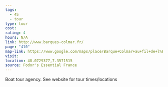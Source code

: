 ```yaml
---
tags:
  - 4S
  - tour
type: tour
cost: 
rating: 4
hours: N/A
link: http://www.barques-colmar.fr/
page: "410"
map-link: https://www.google.com/maps/place/Barque+Colmar+au+fil+de+l%E2%80%99eau+*+Sweet+Narcisse/@48.0728027,7.3545558,17z/data=!3m1!4b1!4m6!3m5!1s0x479165e89c124c77:0x9da47dac5d840502!8m2!3d48.0727991!4d7.3571307!16s%2Fg%2F1vg4hqr8?entry=ttu&g_ep=EgoyMDI0MDkyNS4wIKXMDSoASAFQAw%3D%3D
visit: 
location: 48.0729377,7.3571515
source: Fodor's Essential France
---
```

Boat tour agency. See website for tour times/locations